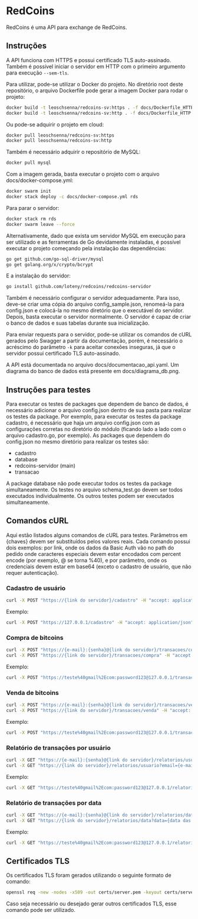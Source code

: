 # RedCoins

RedCoins é uma API para exchange de RedCoins.

## Instruções

A API funciona com HTTPS e possui certificado TLS auto-assinado. Também é possível iniciar o servidor em HTTP com o primeiro argumento para execução ```--sem-tls```.

Para utilizar, pode-se utilizar o Docker do projeto. No diretório root deste repositório, o arquivo Dockerfile pode gerar a imagem Docker para rodar o projeto:

```bash
docker build -t leoschsenna/redcoins-sv:https . -f docs/Dockerfile_HTTPS
docker build -t leoschsenna/redcoins-sv:http . -f docs/Dockerfile_HTTP
```

Ou pode-se adquirir o projeto em cloud:

```bash
docker pull leoschsenna/redcoins-sv:https
docker pull leoschsenna/redcoins-sv:http
```

Também é necessário adquirir o repositório de MySQL:

```bash
docker pull mysql
```

Com a imagem gerada, basta executar o projeto com o arquivo docs/docker-compose.yml:

```bash
docker swarm init
docker stack deploy -c docs/docker-compose.yml rds
```

Para parar o servidor:

```bash
docker stack rm rds
docker swarm leave --force
```

Alternativamente, dado que exista um servidor MySQL em execução para ser utilizado e as ferramentas de Go devidamente instaladas, é possível executar o projeto começando pela instalação das dependências:

```bash
go get github.com/go-sql-driver/mysql
go get golang.org/x/crypto/bcrypt
```

E a instalação do servidor:

```bash
go install github.com/loteny/redcoins/redcoins-servidor
```

Também é necessário configurar o servidor adequadamente. Para isso, deve-se criar uma cópia do arquivo config_sample.json, renomeá-la para config.json e colocá-la no mesmo diretório que o executável do servidor. Depois, basta executar o servidor normalmente. O servidor é capaz de criar o banco de dados e suas tabelas durante sua inicialização.

Para enviar requests para o servidor, pode-se utilizar os comandos de cURL gerados pelo Swagger a partir da documentação, porém, é necessário o acréscimo do parâmetro ```-k``` para aceitar conexões inseguras, já que o servidor possui certificado TLS auto-assinado.

A API está documentada no arquivo docs/documentacao_api.yaml. Um diagrama do banco de dados está presente em docs/diagrama_db.png.

## Instruções para testes

Para executar os testes de packages que dependem de banco de dados, é necessário adicionar o arquivo config.json dentro de sua pasta para realizar os testes da package. Por exemplo, para executar os testes da package cadastro, é necessário que haja um arquivo config.json com as configurações corretas no diretório do módulo (ficando lado a lado com o arquivo cadastro.go, por exemplo). As packages que dependem do config.json no mesmo diretório para realizar os testes são:

- cadastro
- database
- redcoins-servidor (main)
- transacao

A package database não pode executar todos os testes da package simultaneamente. Os testes no arquivo schema_test.go devem ser todos executados individualmente. Os outros testes podem ser executados simultaneamente.

## Comandos cURL

Aqui estão listados alguns comandos de cURL para testes. Parâmetros em {chaves} devem ser substituídos pelos valores reais. Cada comando possui dois exemplos: por link, onde os dados da Basic Auth vão no path do pedido onde caracteres especiais devem estar encodados com percent encode (por exemplo, @ se torna %40), e por parâmetro, onde os credenciais devem estar em base64 (exceto o cadastro de usuário, que não requer autenticação).

### Cadastro de usuário

```bash
curl -X POST "https://{link do servidor}/cadastro" -H "accept: application/json" -H "Content-Type: application/x-www-form-urlencoded" -d "email={e-mail do usuário}&senha={senha do usuário}&nome={nome do usuário}&nascimento={data de nascimento do usuário}" -k -v
```

Exemplo:

```bash
curl -X POST "https://127.0.0.1/cadastro" -H "accept: application/json" -H "Content-Type: application/x-www-form-urlencoded" -d "email=teste%40gmail%2Ecom&senha=password123&nome=Usu%C3%A1rio%20Teste&nascimento=1990%2D03%2D08" -k -v
```

### Compra de bitcoins

```bash
curl -X POST "https://{e-mail}:{senha}@{link do servidor}/transacoes/compra" -H "accept: application/json" -H "Content-Type: application/x-www-form-urlencoded" -d "qtd={quantidade a ser comprada}&data={data da transação}" -k -v
curl -X POST "https://{link do servidor}/transacoes/compra" -H "accept: application/json" -H "authorization: Basic {autenticação do usuário}" -H "Content-Type: application/x-www-form-urlencoded" -d "qtd={quantidade a ser comprada}&data={data da transação}" -k -v
```

Exemplo:

```bash
curl -X POST "https://teste%40gmail%2Ecom:password123@127.0.0.1/transacoes/compra" -H "accept: application/json" -H "Content-Type: application/x-www-form-urlencoded" -d "qtd=0%2E002&data=2019%2D01%2D22" -k -v
```

### Venda de bitcoins

```bash
curl -X POST "https://{e-mail}:{senha}@{link do servidor}/transacoes/venda" -H "accept: application/json" -H "Content-Type: application/x-www-form-urlencoded" -d "qtd={quantidade a ser vendida}&data={data da transação}" -k -v
curl -X POST "https://{link do servidor}/transacoes/venda" -H "accept: application/json" -H "authorization: Basic {autenticação do usuário}" -H "Content-Type: application/x-www-form-urlencoded" -d "qtd={quantidade a ser vendida}&data={data da transação}" -k -v
```

Exemplo:

```bash
curl -X POST "https://teste%40gmail%2Ecom:password123@127.0.0.1/transacoes/venda" -H "accept: application/json" -H "Content-Type: application/x-www-form-urlencoded" -d "qtd=0%2E002&data=2019%2D01%2D22" -k -v
```

### Relatório de transações por usuário

```bash
curl -X GET "https://{e-mail}:{senha}@{link do servidor}/relatorios/usuario?email={e-mail do usuário}" -H "accept: application/json" -k -v
curl -X GET "https://{link do servidor}/relatorios/usuario?email={e-mail do usuário}" -H "accept: application/json" -H "authorization: Basic {autenticação do usuário}" -k -v
```

Exemplo:

```bash
curl -X GET "https://teste%40gmail%2Ecom:password123@127.0.0.1/relatorios/usuario?email=teste%40gmail%2Ecom" -H "accept: application/json" -k -v
```

### Relatório de transações por data

```bash
curl -X GET "https://{e-mail}:{senha}@{link do servidor}/relatorios/data?data={data das transações}" -H "accept: application/json" -k -v
curl -X GET "https://{link do servidor}/relatorios/data?data={data das transações}" -H "accept: application/json" -H "authorization: Basic {autenticação do usuário}" -k -v
```

Exemplo:

```bash
curl -X GET "https://teste%40gmail%2Ecom:password123@127.0.0.1/relatorios/data?data=2019%2D01%2D22" -H "accept: application/json" -k -v
```

## Certificados TLS

Os certificados TLS foram gerados utilizando o seguinte formato de comando:

```bash
openssl req -new -nodes -x509 -out certs/server.pem -keyout certs/server.key -days 3650 -subj "//C=BR\ST=ES\L=Cidade\O=Organização\OU=IT\emailAddress=email@gmail.com"
```

Caso seja necessário ou desejado gerar outros certificados TLS, esse comando pode ser utilizado.